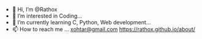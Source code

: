 - 👋 Hi, I’m @Rathox
- 👀 I’m interested in Coding... 
- 🌱 I’m currently learning C, Python, Web development...
- 📫 How to reach me ... 
       xohtar@gmail.com
       https://rathox.github.io/about/

<!---
Rathox/Rathox is a ✨ special ✨ repository because its `README.md` (this file) appears on your GitHub profile.
You can click the Preview link to take a look at your changes.
--->
